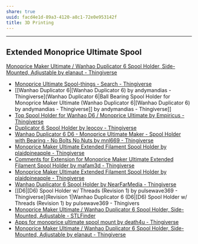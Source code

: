 ```yaml
---
share: true
uuid: facd4e1d-89a3-4120-a8c1-72e0e953142f
title: 3D Printing
---
```

---

## Extended Monoprice Ultimate Spool

[Monoprice Maker Ultimate / Wanhao Duplicator 6 Spool Holder, Side-Mounted, Adjustable by elanaut - Thingiverse](https://www.thingiverse.com/thing:2885424)
* [Monoprice Ultimate Spool-things - Search - Thingiverse](https://www.thingiverse.com/search?q=Monoprice+Ultimate+Spool&type=things&sort=relevant&page=2)
* [[Wanhao Duplicator 6|[Wanhao Duplicator 6) by andymandias - Thingiverse](Wanhao Duplicator 6|Ball Bearing Spool Holder for Monoprice Maker Ultimate (Wanhao Duplicator 6|[Wanhao Duplicator 6) by andymandias - Thingiverse]] by andymandias - Thingiverse]]
* [Top Spool Holder for Wanhao D6 / Monoprice Ultimate by Empiricus - Thingiverse](https://www.thingiverse.com/thing:2789243)
* [Duplicator 6 Spool Holder by leocov - Thingiverse](https://www.thingiverse.com/thing:2984085)
* [Wanhao Duplicator 6 D6 - Monoprice Ultimate Maker - Spool Holder with Bearing - No Bolts No Nuts by mnl669 - Thingiverse](https://www.thingiverse.com/thing:3736724)
* [Monoprice Maker Ultimate Extended Filament Spool Holder by plaidpineapple - Thingiverse](https://www.thingiverse.com/thing:1982602)
* [Comments for Extension for Monoprice Maker Ultimate Extended Filament Spool Holder by mafam3d - Thingiverse](https://www.thingiverse.com/thing:3311363/comments)
* [Monoprice Maker Ultimate Extended Filament Spool Holder by plaidpineapple - Thingiverse](https://www.thingiverse.com/thing:1982602)
* [Wanhao Duplicator 6 Spool Holder by NearFarMedia - Thingiverse](https://www.thingiverse.com/thing:2526942)
* [[D6|[D6) Spool Holder w/ Threads (Revision 1) by pulsewave369 - Thingiverse](Revision 1|Wanhao Duplicator 6 (D6|[D6) Spool Holder w/ Threads (Revision 1) by pulsewave369 - Thingivers
* [Monoprice Maker Ultimate / Wanhao Duplicator 6 Spool Holder, Side-Mounted, Adjustable - STLFinder](https://www.stlfinder.com/model/monoprice-maker-ultimate-wanhao-duplicator-6-spool-holder-side-mounted-adjustable-VUhHACf9/2023396/)
* [Apps for monoprice ultimate spool mount by death4u - Thingiverse](https://www.thingiverse.com/thing:3087328/apps)
* [Monoprice Maker Ultimate / Wanhao Duplicator 6 Spool Holder, Side-Mounted, Adjustable by elanaut - Thingiverse](https://www.thingiverse.com/thing:2885424)
